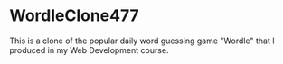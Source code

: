# WordleClone477
This is a clone of the popular daily word guessing game "Wordle" that I produced in my Web Development course.
